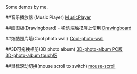 Some demos by me.

##音乐播放器 (Music Player)
[MusicPlayer](https://carlccy.github.io/learngit/MusicPlayer/music.html)

##画图板(Drawingboard) - 移动端触摸屏上使用
[Drawingboard](https://carlccy.github.io/learngit/Drawingboard/html5/index.html)

##炫酷照片墙(Cool photo wall)
[Cool-photo-wall](https://carlccy.github.io/learngit/Cool%20photo%20wall/let-your-mouth-greedy.html)

##3D可拖拽相册(3D photo album)
[3D-photo-album PC版](https://carlccy.github.io/learngit/3D-photo-album/3D-photo-album-drag.html)  
[3D-photo-album touch版](https://carlccy.github.io/learngit/3D-photo-album/3D-photo-album-touch.html)

##鼠标滚动切换(mouse scroll to switch)
[mouse-scroll](https://carlccy.github.io/learngit/3D-photo-album/3D-photo-album-drag.html)  
